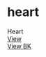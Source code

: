 # heart
Heart
<br>
[View](https://anhkhai0107.github.io/heart/)
<br>
[View BK](https://nsvn-phamanhkhai.github.io/heart/)
